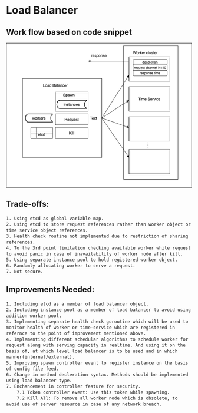 # Load Balancer

## Work flow based on code snippet

![Load Balancer workflow](https://github.com/nikhil133/Load-Balancer/blob/main/loadbalancer.png)


## Trade-offs:
    1. Using etcd as global variable map.
    2. Using etcd to store request references rather than worker object or time service object references.
    3. Health check routine not implemented due to restriction of sharing references.
    4. To the 3rd point limitation checking available worker while request to avoid panic in case of inavailability of worker node after kill.
    5. Using separate instance pool to hold registered worker object.
    6. Randomly allocating worker to serve a request. 
    7. Not secure.

## Improvements Needed:
    1. Including etcd as a member of load balancer object.
    2. Including instance pool as a member of load balancer to avoid using addition worker pool.
    3. Implementing separate health check goroutine which will be used to monitor health of worker or time-service which are registered in refernce to the point of improvement mentioned above.
    4. Implementing different schedular algorithms to schedule worker for request along with serving capacity in realtime. And using it on the basis of, at which level load balancer is to be used and in which manner(internal/external).
    5. Improving spawn controller event to register instance on the basis of config file feed.
    6. Change in method decleration syntax. Methods should be implemented using load balancer type.
    7. Enchancement in controller feature for security. 
        7.1 Token controller event: Use this token while spawning.
        7.2 Kill All: To remove all worker node which is obsolete, to avoid use of server resource in case of any network breach.


